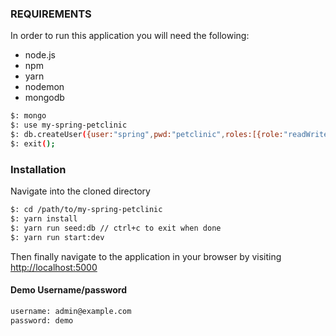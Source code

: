 ### REQUIREMENTS

In order to run this application you will need the following:

- node.js
- npm
- yarn
- nodemon
- mongodb

```sh
$: mongo
$: use my-spring-petclinic
$: db.createUser({user:"spring",pwd:"petclinic",roles:[{role:"readWrite",db:"my-spring-petclinic"}]});
$: exit();
```

### Installation

Navigate into the cloned directory

```sh
$: cd /path/to/my-spring-petclinic
$: yarn install
$: yarn run seed:db // ctrl+c to exit when done
$: yarn run start:dev
```

Then finally navigate to the application in your browser by visiting [http://localhost:5000](http://localhost:5000)

#### Demo Username/password
```sh
username: admin@example.com
password: demo
```
